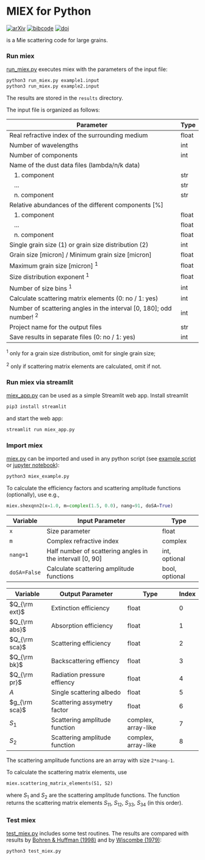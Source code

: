 # MIEX for Python

[![arXiv](https://img.shields.io/badge/arXiv-astro--ph%2F0406118-red)](https://arxiv.org/abs/astro-ph/0406118)
[![bibcode](https://img.shields.io/badge/bibcode-2004CoPhC.162..113W-blue)](https://ui.adsabs.harvard.edu/abs/2004CoPhC.162..113W)
[![doi](https://img.shields.io/badge/doi-10.1016%2Fj.cpc.2004.06.070-yellow)](https://doi.org/10.1016/j.cpc.2004.06.070)

is a Mie scattering code for large grains.


### Run miex

[run_miex.py](run_miex.py) executes miex with the parameters of the input file:

```bash
python3 run_miex.py example1.input
python3 run_miex.py example2.input
```
The results are stored in the `results` directory.

The input file is organized as follows:

| Parameter                                                                      | Type  |
| ------------------------------------------------------------------------------ | ----- |
| Real refractive index of the surrounding medium                                | float |
| Number of wavelengths                                                          | int   |
| Number of components                                                           | int   |
| Name of the dust data files (lambda/n/k data)                                  |       |
| &ensp; 1. component                                                            | str   |
| &ensp; ...                                                                     | str   |
| &ensp; n. component                                                            | str   |
| Relative abundances of the different components [%]                            |       |
| &ensp; 1. component                                                            | float |
| &ensp; ...                                                                     | float |
| &ensp; n. component                                                            | float |
| Single grain size (1) or grain size distribution (2)                           | int   |
| Grain size [micron] / Minimum grain size [micron]                              | float |
| Maximum grain size [micron] <sup>1</sup>                                       | float |
| Size distribution exponent <sup>1</sup>                                        | float |
| Number of size bins <sup>1</sup>                                               | int   |
| Calculate scattering matrix elements (0: no / 1: yes)                          | int   |
| Number of scattering angles in the interval [0, 180]; odd number! <sup>2</sup> | int   |
| Project name for the output files                                              | str   |
| Save results in separate files (0: no / 1: yes)                                | int   |

<sup>1</sup> only for a grain size distribution, omit for single grain size;

<sup>2</sup> only if scattering matrix elements are calculated, omit if not.


### Run miex via streamlit

[miex_app.py](miex_app.py) can be used as a simple Streamlit web app. Install streamlit
```bash
pip3 install streamlit
```
and start the web app:
```bash
streamlit run miex_app.py
```


### Import miex

[miex.py](miex.py) can be imported and used in any python script (see [example script](miex_example.py) or [jupyter notebook](miex_notebook.ipynb)):

```bash
python3 miex_example.py
```

To calculate the efficiency factors and scattering amplitude functions (optionally), use e.g.,
```python
miex.shexqnn2(x=1.0, m=complex(1.5, 0.0), nang=91, doSA=True)
```

| Variable     | Input Parameter                                           | Type           |
| ------------ | --------------------------------------------------------- | -------------- |
| `x`          | Size parameter                                            | float          |
| `m`          | Complex refractive index                                  | complex        |
| `nang=1`     | Half number of scattering angles in the intervall [0, 90] | int, optional  |
| `doSA=False` | Calculate scattering amplitude functions                  | bool, optional |

| Variable      | Output Parameter              | Type                | Index |
| ------------- | ------------------------------| ------------------- | ----- |
| $Q_{\rm ext}$ | Extinction efficiency         | float               | 0     |
| $Q_{\rm abs}$ | Absorption efficiency         | float               | 1     |
| $Q_{\rm sca}$ | Scattering efficiency         | float               | 2     |
| $Q_{\rm bk}$  | Backscattering effiency       | float               | 3     |
| $Q_{\rm pr}$  | Radiation pressure effiency   | float               | 4     |
| $A$           | Single scattering albedo      | float               | 5     |
| $g_{\rm sca}$ | Scattering assymetry factor   | float               | 6     |
| $S_{1}$       | Scattering amplitude function | complex, array-like | 7     |
| $S_{2}$       | Scattering amplitude function | complex, array-like | 8     |

The scattering amplitude functions are an array with size `2*nang-1`.

To calculate the scattering matrix elements, use
```python
miex.scattering_matrix_elements(S1, S2)
```
where $S_1$ and $S_2$​ are the scattering amplitude functions.
The function returns the scattering matrix elements $S_{11}$​, $S_{12}$​, $S_{33}$​, $S_{34}$​ (in this order).


### Test miex

[test_miex.py](test_miex.py) includes some test routines. The results are compared with results by [Bohren & Huffman (1998)](https://doi.org/10.1002/9783527618156) and by [Wiscombe (1979)](https://doi.org/10.5065/D6ZP4414):

```bash
python3 test_miex.py
```

